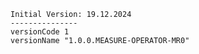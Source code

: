 ``` android/app/buildGradle
Initial Version: 19.12.2024
---------------
versionCode 1
versionName "1.0.0.MEASURE-OPERATOR-MR0"
```

